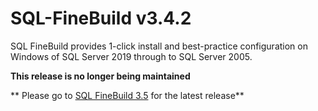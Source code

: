 ﻿# SQL-FineBuild v3.4.2
 
SQL FineBuild provides 1-click install and best-practice configuration on Windows of SQL Server 2019 through to SQL Server 2005.

**This release is no longer being maintained**

** Please go to [SQL FineBuild 3.5](https://github.com/SQL-FineBuild/v3.5) for the latest release**
